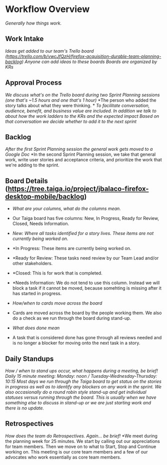 # Workflow Overview

*Generally how things work.*

## Work Intake

*Ideas get added to our team's Trello board (https://trello.com/b/vwcJfQzH/firefox-acquisition-durable-team-planning-backlog)*
*Anyone can add ideas to these boards*
*Boards are organized by KRs*

## Approval Process

*We discuss what's on the Trello board during two Sprint Planning sessions (one that's ~1.5 hours and one that's 1 hour)*
*The person who added the story talks about what they were thinking. *
*To facilitate conversation, audience, benefit, and business value are included. In addition we talk to about how the work ladders to the KRs and the expected impact*
*Based on that conversation we decide whether to add it to the next sprint*

## Backlog

*After the first Sprint Planning session the general work gets moved to a Google Doc*
*In the second Sprint Planning session, we take that general work, write user stories and acceptance criteria, and prioritize the work that we're adding to the sprint.

## Board Details (https://tree.taiga.io/project/jbalaco-firefox-desktop-mobile/backlog)

* *What are your columns, what do the columns mean.*
* Our Taiga board has five columns: New, In Progress, Ready for Review, Closed, Needs Information. 
* *New: Where all tasks identified for a story lives. These items are not currently being worked on.*
* *In Progress: These items are currently being worked on. 
* *Ready for Review: These tasks need review by our Team Lead and/or other stakeholders. 
* *Closed: This is for work that is completed. 
* *Needs Information: We do not tend to use this column. Instead we will block a task if it cannot be moved, because somehting is missing after it has started in progress.

* *How/when to cards move across the board*
* Cards are moved across the board by the people working them. We also do a check as we run through the board during stand-up. 
* *What does done mean*
* A task that is considered done has gone through all reviews needed and is no longer a blocker for moving onto the next task in a story.

## Daily Standups

*How / when to stand ups occur, what happens during a meeting, be brief!*
*Daily 15 minute meeting: Monday: noon / Tuesday-Wednesday-Thursday: 10:15*
*Most days we run through the Taiga board to get status on the stories in progress as well as to identify any blockers on any work in the sprint. We also occasionally do a round robin style stand-up and get individual statuses versus running through the board. This is usually when we have something else to discuss in stand-up or we are just starting work and there is no update.*

## Retrospectives

*How does the team do Retrospectives. Again... be brief!*
*We meet during the planning week for 25 minutes. We start by calling out our appreciations for team members. Then we move on to what to Start, Stop and Continue working on. This meeting is our core team members and a few of our advocates who work essentially as core team members.
